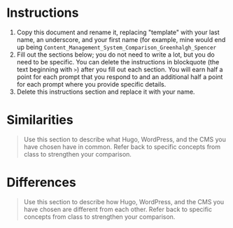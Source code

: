 # Instructions
1. Copy this document and rename it, replacing "template" with your last name, an underscore, and your first name (for example, mine would end up being `Content_Management_System_Comparison_Greenhalgh_Spencer`
2. Fill out the sections below; you do not need to write a lot, but you do need to be specific. You can delete the instructions in blockquote (the text beginning with `>`) after you fill out each section. You will earn half a point for each prompt that you respond to and an additional half a point for each prompt where you provide specific details.
3. Delete this instructions section and replace it with your name.

# Similarities

> Use this section to describe what Hugo, WordPress, and the CMS you have chosen have in common. Refer back to specific concepts from class to strengthen your comparison.

# Differences

> Use this section to describe how Hugo, WordPress, and the CMS you have chosen are different from each other. Refer back to specific concepts from class to strengthen your comparison.
